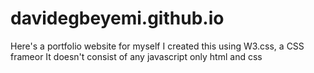 # davidegbeyemi.github.io
Here's a portfolio website for myself
I created this using W3.css, a CSS frameor
It doesn't consist of any javascript only html and css
